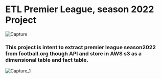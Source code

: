 # ETL Premier League, season 2022 Project

![Capture](https://user-images.githubusercontent.com/108581091/196035727-2d43ba2d-55d9-4e0a-8dd2-7cfebef0fdcc.JPG)


### This project is intent to extract premier league season2022 from football.org though API and store in AWS s3 as a dimensional table and fact table.


![Capture_1](https://user-images.githubusercontent.com/108581091/196036047-e7813458-ece8-49ae-8ee2-b4c9e4575f50.JPG)



